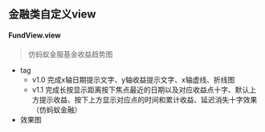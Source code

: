 ## 金融类自定义view

#### FundView.view

> 仿蚂蚁金服基金收益趋势图

* tag
    * v1.0 完成x轴日期提示文字、y轴收益提示文字、x轴虚线、折线图
    * v1.1 完成长按显示距离按下焦点最近的日期以及对应收益点十字、默认上方提示收益、按下上方显示对应点的时间和累计收益、延迟消失十字效果（仿蚂蚁金融）
* 效果图

